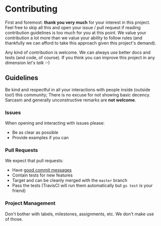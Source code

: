 # Contributing

First and foremost: **thank you very much** for your interest in this
project. Feel free to skip all this and open your issue / pull request
if reading contribution guidelines is too much for you at this point.
We value your contribution a lot more than we value your ability to
follow rules (and thankfully we can afford to take this approach given
this project's demand).

Any kind of contribution is welcome. We can always use better docs and
tests (and code, of course). If you think you can improve this project
in any dimension _let's talk_ :-)

## Guidelines

Be kind and respectful in all your interactions with people inside
(outside too!) this community; There is no excuse for not showing
basic decency. Sarcasm and generally unconstructive remarks are **not
welcome**.

### Issues

When opening and interacting with issues please:

- Be as clear as possible
- Provide examples if you can

### Pull Requests

We expect that pull requests:

- Have [good commit messages][commits]
- Contain tests for new features
- Target and can be cleanly merged with the  `master` branch
- Pass the tests (TravisCI will run them automatically but `go test` is
  your friend)

[commits]: https://www.git-scm.com/book/en/v2/Distributed-Git-Contributing-to-a-Project#_commit_guidelines

### Project Management

Don't bother with labels, milestones, assignments, etc. We don't make
use of those.
